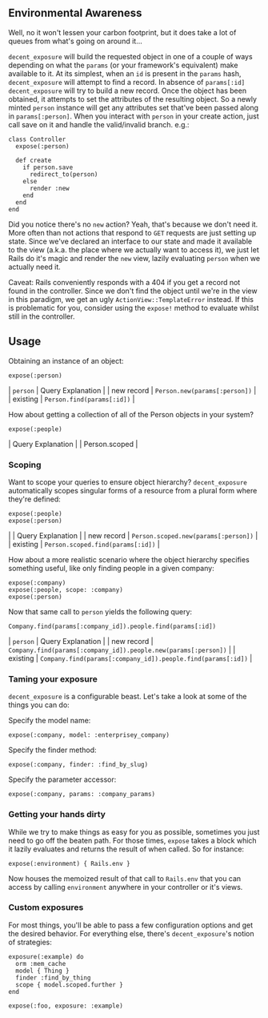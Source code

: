 ## Environmental Awareness

Well, no it won't lessen your carbon footprint, but it does take a lot of
queues from what's going on around it...

`decent_exposure` will build the requested object in one of a couple of ways
depending on what the `params` (or your framework's equivalent) make available
to it. At its simplest, when an `id` is present in the `params` hash,
`decent_exposure` will attempt to find a record. In absence of `params[:id]`
`decent_exposure` will try to build a new record. Once the object has been
obtained, it attempts to set the attributes of the resulting object. So a
newly minted `person` instance will get any attributes set that've been passed
along in `params[:person]`.  When you interact with `person` in your create
action, just call save on it and handle the valid/invalid branch. e.g.:

    class Controller
      expose(:person)

      def create
        if person.save
          redirect_to(person)
        else
          render :new
        end
      end
    end

Did you notice there's no `new` action? Yeah, that's because we don't need it.
More often than not actions that respond to `GET` requests are just setting up
state. Since we've declared an interface to our state and made it available to
the view (a.k.a. the place where we actually want to access it), we just let
Rails do it's magic and render the `new` view, lazily evaluating `person` when
we actually need it.

Caveat: Rails conveniently responds with a 404 if you get a record not found
in the controller. Since we don't find the object until we're in the view in
this paradigm, we get an ugly `ActionView::TemplateError` instead. If this is
problematic for you, consider using the `expose!` method to evaluate whilst
still in the controller.

## Usage

Obtaining an instance of an object:

    expose(:person)

| `person`   | Query Explanation             |
| new record | `Person.new(params[:person])` |
| existing   | `Person.find(params[:id])`    |

How about getting a collection of all of the Person objects in your system?

    expose(:people)

| Query Explanation |
| Person.scoped     |

### Scoping

Want to scope your queries to ensure object hierarchy? `decent_exposure`
automatically scopes singular forms of a resource from a plural form where
they're defined:

    expose(:people)
    expose(:person)

|            | Query Explanation                    |
| new record | `Person.scoped.new(params[:person])` |
| existing   | `Person.scoped.find(params[:id])`    |


How about a more realistic scenario where the object hierarchy specifies
something useful, like only finding people in a given company:

    expose(:company)
    expose(:people, scope: :company)
    expose(:person)

Now that same call to `person` yields the following query:

    Company.find(params[:company_id]).people.find(params[:id])

| `person`   | Query Explanation                                               |
| new record | `Company.find(params[:company_id]).people.new(params[:person])` |
| existing   | `Company.find(params[:company_id]).people.find(params[:id])`    |

### Taming your exposure

`decent_exposure` is a configurable beast. Let's take a look at some of the
things you can do:

Specify the model name:

    expose(:company, model: :enterprisey_company)

Specify the finder method:

    expose(:company, finder: :find_by_slug)

Specify the parameter accessor:

    expose(:company, params: :company_params)

### Getting your hands dirty

While we try to make things as easy for you as possible, sometimes you just
need to go off the beaten path. For those times, `expose` takes a block which
it lazily evaluates and returns the result of when called. So for instance:

    expose(:environment) { Rails.env }

Now houses the memoized result of that call to `Rails.env` that you can access
by calling `environment` anywhere in your controller or it's views.

### Custom exposures

For most things, you'll be able to pass a few configuration options and get
the desired behavior. For everything else, there's `decent_exposure`'s notion
of strategies:

    exposure(:example) do
      orm :mem_cache
      model { Thing }
      finder :find_by_thing
      scope { model.scoped.further }
    end

    expose(:foo, exposure: :example)

